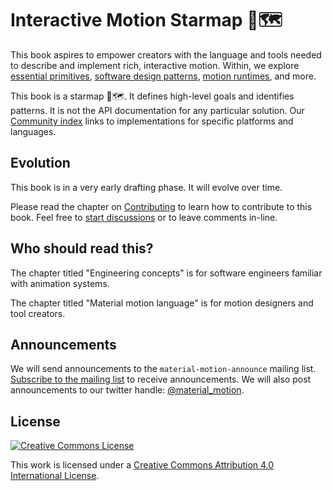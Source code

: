 # Interactive Motion Starmap 🌟🗺

This book aspires to empower creators with the language and tools needed to describe and implement rich, interactive motion. Within, we explore [essential primitives](primitives.md), [software design patterns](plan-execution-pattern.md), [motion runtimes](concepts/runtimes.md), and more.

This book is a starmap 🌟🗺. It defines high-level goals and identifies patterns. It is not the API documentation for any particular solution. Our [Community index](community_index/) links to implementations for specific platforms and languages.

## Evolution

This book is in a very early drafting phase. It will evolve over time.

Please read the chapter on [Contributing](CONTRIBUTING.md) to learn how to contribute to this book. Feel free to [start discussions](https://www.gitbook.com/book/material-motion/material-motion-starmap/discussions) or to leave comments in-line.

## Who should read this?

The chapter titled "Engineering concepts" is for software engineers familiar with animation systems.

The chapter titled "Material motion language" is for motion designers and tool creators.

## Announcements

We will send announcements to the `material-motion-announce` mailing list. [Subscribe to the mailing list](https://groups.google.com/forum/#!forum/material-motion-announce) to receive announcements. We will also post announcements to our twitter handle: [@material_motion](http://twitter.com/material_motion). 

## License

[![Creative Commons License](https://i.creativecommons.org/l/by/4.0/88x31.png)](http://creativecommons.org/licenses/by/4.0/)

This work is licensed under a [Creative Commons Attribution 4.0 International License](http://creativecommons.org/licenses/by/4.0/).

<!--

LGTM:
- featherless
- larche
- markwei

-->
